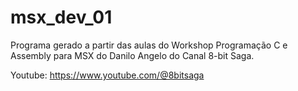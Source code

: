 # msx_dev_01

Programa gerado a partir das aulas do Workshop Programação C e Assembly para MSX do Danilo Angelo do Canal 8-bit Saga.

Youtube: https://www.youtube.com/@8bitsaga